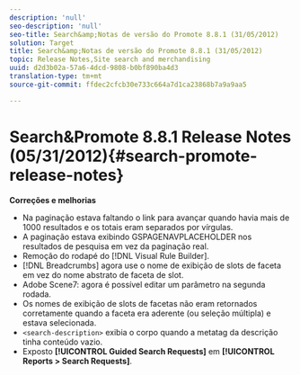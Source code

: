 ```yaml
---
description: 'null'
seo-description: 'null'
seo-title: Search&amp;Notas de versão do Promote 8.8.1 (31/05/2012)
solution: Target
title: Search&amp;Notas de versão do Promote 8.8.1 (31/05/2012)
topic: Release Notes,Site search and merchandising
uuid: d2d3b02a-57a6-4dcd-9808-b0bf890ba4d3
translation-type: tm+mt
source-git-commit: ffdec2cfcb30e733c664a7d1ca23868b7a9a9aa5

---
```



# Search&amp;Promote 8.8.1 Release Notes (05/31/2012){#search-promote-release-notes}

**Correções e melhorias**

* Na paginação estava faltando o link para avançar quando havia mais de 1000 resultados e os totais eram separados por vírgulas.
* A paginação estava exibindo GSPAGENAVPLACEHOLDER nos resultados de pesquisa em vez da paginação real.
* Remoção do rodapé do [!DNL Visual Rule Builder].
* [!DNL Breadcrumbs] agora use o nome de exibição de slots de faceta em vez do nome abstrato de faceta de slot.
* Adobe Scene7: agora é possível editar um parâmetro na segunda rodada.
* Os nomes de exibição de slots de facetas não eram retornados corretamente quando a faceta era aderente (ou seleção múltipla) e estava selecionada.
* `<search-description>` exibia o corpo quando a metatag da descrição tinha conteúdo vazio.
* Exposto **[!UICONTROL Guided Search Requests]** em **[!UICONTROL Reports > Search Requests]**.

